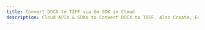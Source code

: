 ---title: Convert DOCX to TIFF via Go SDK in Clouddescription: Cloud APIs & SDKs to Convert DOCX to TIFF. Also Create, Edit & Render Microsoft Word & OpenOffice documents in the Cloud.---